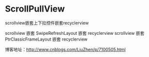 # ScrollPullView
scrollview嵌套上下拉控件嵌套recyclerview

scrollview 嵌套 SwipeRefreshLayout 嵌套 recyclerview 
scrollview 嵌套 PtrClassicFrameLayout 嵌套 recyclerview

博客地址：http://www.cnblogs.com/LiuZhen/p/7100505.html
